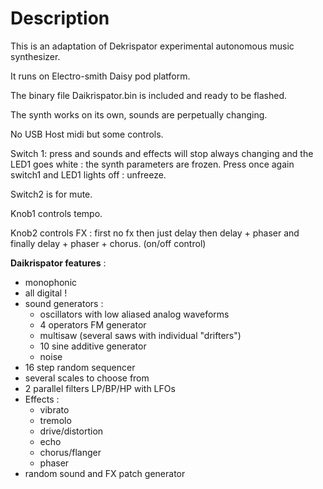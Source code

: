 # Description
This is an adaptation of Dekrispator experimental autonomous music synthesizer.

It runs on Electro-smith Daisy pod platform.

The binary file Daikrispator.bin is included and ready to be flashed.

The synth works on its own, sounds are perpetually changing.

No USB Host midi but some controls.

Switch 1: press and sounds and effects will stop always changing and the LED1 goes white : the synth parameters are frozen. Press once again switch1 and LED1 lights off : unfreeze.

Switch2 is for mute.

Knob1 controls tempo.

Knob2 controls FX : first no fx then just delay then delay + phaser and finally delay + phaser + chorus. (on/off control)

**Daikrispator features** :

 * monophonic
 * all digital !
 * sound generators :
   * oscillators with low aliased analog waveforms 
   * 4 operators FM generator
   * multisaw (several saws with individual "drifters")
   * 10 sine additive generator
   * noise
 * 16 step random sequencer
 * several scales to choose from
 * 2 parallel filters LP/BP/HP with LFOs
 * Effects :
   * vibrato
   * tremolo
   * drive/distortion
   * echo
   * chorus/flanger
   * phaser
 * random sound and FX patch generator


